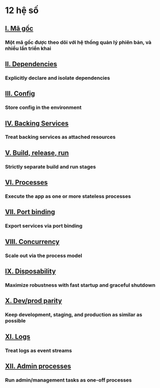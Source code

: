 12 hệ số
========

## [I. Mã gốc](./codebase)
### Một mã gốc được theo dõi với hệ thống quản lý phiên bản, và nhiều lần triển khai

## [II. Dependencies](./dependencies)
### Explicitly declare and isolate dependencies

## [III. Config](./config)
### Store config in the environment

## [IV. Backing Services](./backing-services)
### Treat backing services as attached resources

## [V. Build, release, run](./build-release-run)
### Strictly separate build and run stages

## [VI. Processes](./processes)
### Execute the app as one or more stateless processes

## [VII. Port binding](./port-binding)
### Export services via port binding

## [VIII. Concurrency](./concurrency)
### Scale out via the process model

## [IX. Disposability](./disposability)
### Maximize robustness with fast startup and graceful shutdown

## [X. Dev/prod parity](./dev-prod-parity)
### Keep development, staging, and production as similar as possible

## [XI. Logs](./logs)
### Treat logs as event streams

## [XII. Admin processes](./admin-processes)
### Run admin/management tasks as one-off processes
